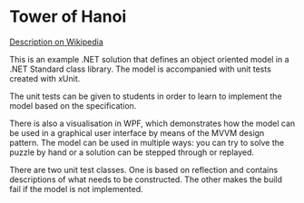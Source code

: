 # Tower of Hanoi

[Description on Wikipedia](https://and.wikipedia.org/wiki/Tower_of_Hanoi)

This is an example .NET solution that defines an object oriented model in a .NET Standard class library.
The model is accompanied with unit tests created with xUnit.

The unit tests can be given to students in order to learn to implement the model based on the specification.

There is also a visualisation in WPF, which demonstrates how the model can be used in a graphical user interface by means of the MVVM design pattern.
The model can be used in multiple ways: you can try to solve the puzzle by hand or a solution can be stepped through or replayed.

There are two unit test classes. One is based on reflection and contains descriptions of what needs to be constructed. The other makes the build fail if the model is not implemented.

